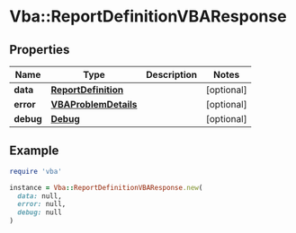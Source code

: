 # Vba::ReportDefinitionVBAResponse

## Properties

| Name | Type | Description | Notes |
| ---- | ---- | ----------- | ----- |
| **data** | [**ReportDefinition**](ReportDefinition.md) |  | [optional] |
| **error** | [**VBAProblemDetails**](VBAProblemDetails.md) |  | [optional] |
| **debug** | [**Debug**](Debug.md) |  | [optional] |

## Example

```ruby
require 'vba'

instance = Vba::ReportDefinitionVBAResponse.new(
  data: null,
  error: null,
  debug: null
)
```

